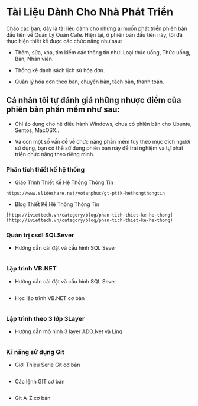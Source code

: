 # **Tài Liệu Dành Cho Nhà Phát Triển**

Chào các bạn, đây là tài liệu dành cho những ai muốn phát triển phiên bản đầu tiên về Quản Lý Quán Cafe. Hiện tại, ở phiên bản đầu tiên này, tôi đã thực hiện thiết kế được các chức năng như sau:

* Thêm, sửa, xóa, tìm kiếm các thông tin như: Loại thức uống, Thức uống, Bàn, Nhân viên.

* Thống kê danh sách lịch sử hóa đơn.

* Quản lý hóa đơn theo bàn, chuyển bàn, tách bàn, thanh toán.

## **Cá nhân tôi tự đánh giá những nhược điểm của phiên bản phần mềm như sau:** 

* Chỉ áp dụng cho hệ điều hành Windows, chưa có phiên bản cho Ubuntu, Sentos, MacOSX..

* Và còn một số vấn đề về chức năng phần mềm tùy theo mục đích người sử dụng, bạn có thể sử dụng phiên bản này để trải nghiệm và tự phát triển chức năng theo riêng mình.

### **Phân tích thiết kế hệ thống**

* Giáo Trình Thiết Kế Hệ Thống Thông Tin
```
https://www.slideshare.net/votanphuc/gt-pttk-hethongthongtin
```

* Blog Thiết Kế Hệ Thống Thông Tin
```
[http://iviettech.vn/category/blog/phan-tich-thiet-ke-he-thong](http://iviettech.vn/category/blog/phan-tich-thiet-ke-he-thong)
```
### **Quản trị csdl SQLSever**

* Hướng dẫn cài đặt và cấu hình SQL Sever

``` [https://datapot.vn/huong-dan-cai-dat-sql-server-2022-moi-nhat/](https://datapot.vn/huong-dan-cai-dat-sql-server-2022-moi-nhat/)
```
### **Lập trình VB.NET**

* Hướng dẫn cài đặt và cấu hình SQL Sever

``` [https://www.youtube.com/watch?v=2fanjSYVElY\&list=PL33lvabfss1xnFpWQF6YH11kMTS1HmLsw](https://www.youtube.com/watch?v=2fanjSYVElY&list=PL33lvabfss1xnFpWQF6YH11kMTS1HmLsw)
```
* Học lập trình VB.NET cơ bản

```[https://www.youtube.com/watch?v=cahAnLyKvu8\&list=PLe-j2rpPeZ3\_HkR-mBpyz4DaSVpot8PVS](https://www.youtube.com/watch?v=cahAnLyKvu8&list=PLe-j2rpPeZ3_HkR-mBpyz4DaSVpot8PVS)
```
### **Lập trình theo 3 lớp 3Layer**

* Hướng dẫn mô hình 3 layer ADO.Net và Linq

```[https://www.youtube.com/watch?v=\_IiEd9xCLpo](https://www.youtube.com/watch?v=_IiEd9xCLpo)
```
### **Kĩ năng sử dụng Git**

* Giới Thiệu Serie Git cơ bản

```[https://thachpham.com/tools/git-gioi-thieu-serie-git-co-ban.html](https://thachpham.com/tools/git-gioi-thieu-serie-git-co-ban.html)
```
* Các lệnh GIT cơ bản

```[http://laptrinh.vn/d/4225-cac-lenh-git-co-ban.html](http://laptrinh.vn/d/4225-cac-lenh-git-co-ban.html)
```
* Git A-Z cơ bản

```[https://backlogtool.com/git-guide/vn/](https://backlogtool.com/git-guide/vn/)
```
